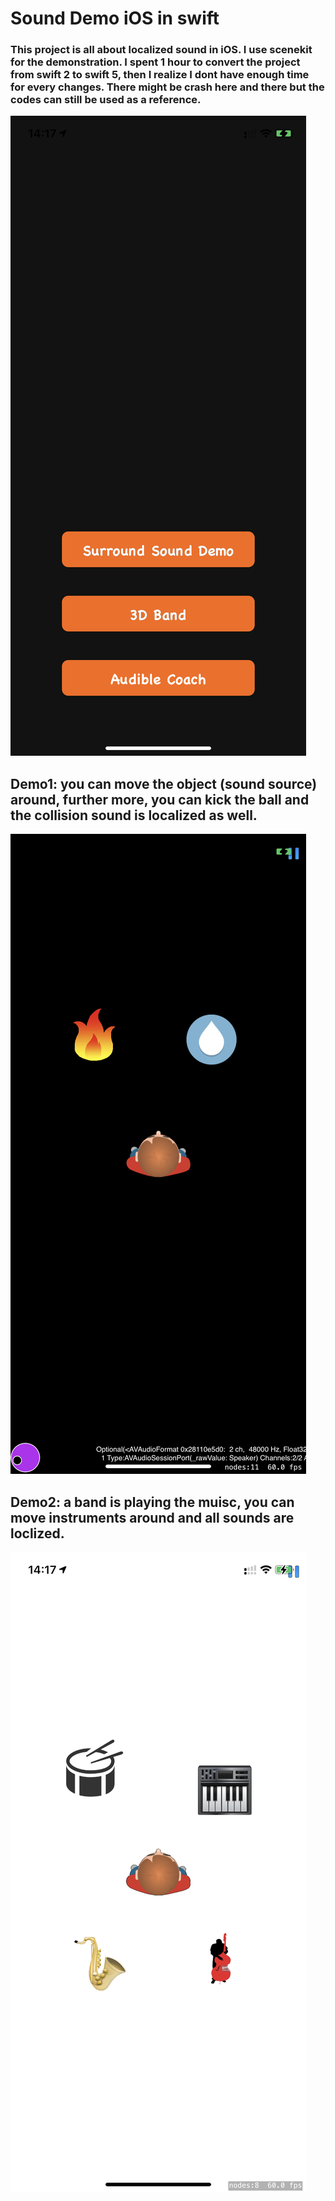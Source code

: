#  Sound Demo iOS in swift

###  This project is all about localized sound in iOS. I use scenekit for the demonstration. I spent 1 hour to convert the project from swift 2 to swift 5, then I realize I dont have enough time for every changes. There might be crash here and there but the codes can still be used as a reference.

![](/menu.png)

## Demo1: you can move the object (sound source) around, further more, you can kick the ball and the collision sound is localized as well.
![](/demo1.png)

## Demo2: a band is playing the muisc, you can move instruments around and all sounds are loclized. 
![](/demo2.png)


